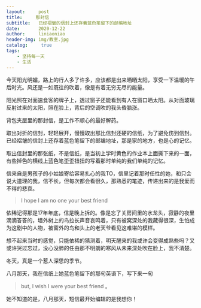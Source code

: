 ```yaml
---
layout:     post
title:     那封信
subtitle:   已经褶皱的信封上还存着蓝色笔留下的邮编地址
date:       2020-12-22
author:     liniaoniao
header-img: img/教室.jpg
catalog: 	 true
tags:
    - 坚持每一天
    - 生活
---
```


今天阳光明媚，路上的行人多了许多，应该都是出来晒晒太阳，享受一下温暖的午后时光。风还是一如既往的吹着，像是有着无穷无尽的能量。

阳光照在对面速食客的牌子上，透过窗子还能看到有人在窗口晒太阳。从对面玻璃反射过来的太阳，照在脸上，背后的空调吹的我头昏脑涨。

背包夹层里的那封信，是工作不顺心的最好解药。

取出对折的信封，轻轻展开，慢慢取出那比信封还硬的信纸，为了避免伤到信封。已经褶皱的信封上还存着蓝色笔留下的邮编地址，那是家的地方，也是心的记忆。

取出信封里的那张纸，不是信纸，是当初上学时黄色的作业本上面撕下来的一面，有些掉色的横线上蓝色笔歪歪扭扭的写着那时单纯的我们单纯的记忆。

信来自是男孩子的小姑娘寄给容易扎心的我TO，信里记着那时任性的她，和只会说大道理的我，信不长，但每次都会看很久，那熟悉的笔迹，传递出来的是我爱而不得的悲哀。

> I hope I am no one your best friend

依稀记得那是17年年底，信是晚上拆的。像是忘了关房间里的水龙头，寂静的夜里滴滴答答的，墙外树上的鸟拉长声音哀鸣着，只有被窝深处的我藏得很深，生怕成为这剧中的人物，被窗外的鸟和头上的老天爷看见这难堪的模样。

想不起来当时的感觉，只能依稀的猜测着，明天醒来的我或许会变得成熟些吗？又或许哭过忘过，没心没肺的任由那不明朗的寒风从未来深处吹在脸上，我不清楚。

冬天，真是一个惹人深思的季节。

八月那天，我在信纸上她蓝色笔留下的那句英语下，写下来一句

> but, I wish I were your best friend 。

她不知道的是，八月那天，短信最开始编辑的是我想你！